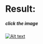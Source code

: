 # Result:
##### *click the image*
[![Alt text](https://media.discordapp.net/attachments/959856354976206878/967120976003342346/unknown.png)](https://youtu.be/XrW9CS9d8zE)
